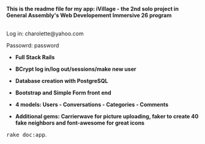 
<b>This is the readme file for my app: iVillage - the 2nd solo project in General Assembly's Web Developement Immersive 26 program</b>

<br>
Log in: charolette@yahoo.com

Passowrd: password
<br>

<b>

* Full Stack Rails

* BCrypt log in/log out/sessions/make new user

* Database creation with PostgreSQL

* Bootstrap and Simple Form front end

* 4 models: Users - Conversations - Categories - Comments

* Additional gems: Carrierwave for picture uploading, faker to create 40 fake neighbors and font-awesome for great icons

</b>



<tt>rake doc:app</tt>.
